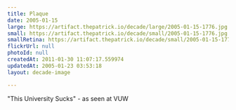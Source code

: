 ```yaml
---
title: Plaque
date: 2005-01-15
large: https://artifact.thepatrick.io/decade/large/2005-01-15-1776.jpg
small: https://artifact.thepatrick.io/decade/small/2005-01-15-1776.jpg
smallRetina: https://artifact.thepatrick.io/decade/small/2005-01-15-1776@2x.jpg
flickrUrl: null
photoId: null
createdAt: 2011-01-30 11:07:17.559974
updatedAt: 2005-01-23 03:53:18
layout: decade-image

---
```

"This University Sucks" - as seen at VUW

